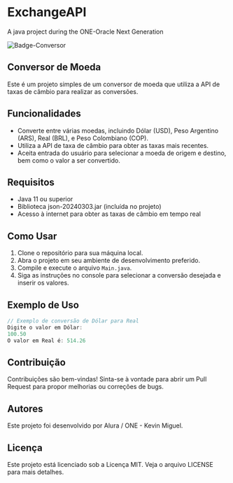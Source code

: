 # ExchangeAPI
A java project during the ONE-Oracle Next Generation

![Badge-Conversor](https://github.com/Kevinwmiguel/ExchangeAPI/assets/59360014/9ee37c30-a692-42c6-85c0-0c1a8c8d9971)




## Conversor de Moeda

Este é um projeto simples de um conversor de moeda que utiliza a API de taxas de câmbio para realizar as conversões.

## Funcionalidades

- Converte entre várias moedas, incluindo Dólar (USD), Peso Argentino (ARS), Real (BRL), e Peso Colombiano (COP).
- Utiliza a API de taxa de câmbio para obter as taxas mais recentes.
- Aceita entrada do usuário para selecionar a moeda de origem e destino, bem como o valor a ser convertido.

## Requisitos

- Java 11 ou superior
- Biblioteca json-20240303.jar (incluída no projeto)
- Acesso à internet para obter as taxas de câmbio em tempo real

## Como Usar

1. Clone o repositório para sua máquina local.
2. Abra o projeto em seu ambiente de desenvolvimento preferido.
3. Compile e execute o arquivo `Main.java`.
4. Siga as instruções no console para selecionar a conversão desejada e inserir os valores.

## Exemplo de Uso

```java
// Exemplo de conversão de Dólar para Real
Digite o valor em Dólar:
100.50
O valor em Real é: 514.26
```


## Contribuição

Contribuições são bem-vindas! Sinta-se à vontade para abrir um Pull Request para propor melhorias ou correções de bugs.

## Autores

Este projeto foi desenvolvido por Alura / ONE - Kevin Miguel.

## Licença

Este projeto está licenciado sob a Licença MIT. Veja o arquivo LICENSE para mais detalhes.
